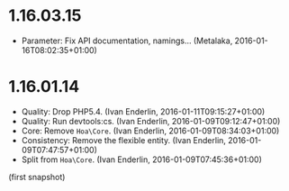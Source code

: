 # 1.16.03.15

  * Parameter: Fix API documentation, namings… (Metalaka, 2016-01-16T08:02:35+01:00)

# 1.16.01.14

  * Quality: Drop PHP5.4. (Ivan Enderlin, 2016-01-11T09:15:27+01:00)
  * Quality: Run devtools:cs. (Ivan Enderlin, 2016-01-09T09:12:47+01:00)
  * Core: Remove `Hoa\Core`. (Ivan Enderlin, 2016-01-09T08:34:03+01:00)
  * Consistency: Remove the flexible entity. (Ivan Enderlin, 2016-01-09T07:47:57+01:00)
  * Split from `Hoa\Core`. (Ivan Enderlin, 2016-01-09T07:45:36+01:00)

(first snapshot)
